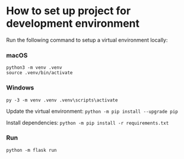 # How to set up project for development environment

Run the following command to setup a virtual environment locally:

### macOS

`python3 -m venv .venv`<br>
`source .venv/bin/activate`

### Windows

`py -3 -m venv .venv .venv\scripts\activate`

Update the virtual environment:
`python -m pip install --upgrade pip`

Install dependencies:
`python -m pip install -r requirements.txt`

### Run

`python -m flask run`
